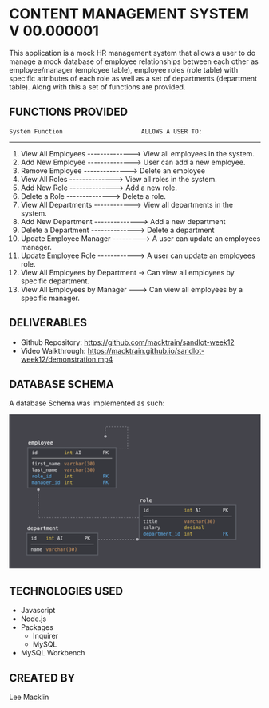 # CONTENT MANAGEMENT SYSTEM V 00.000001
This application is a mock HR management system that allows a user to do manage a mock database of employee relationships between each other as employee/manager (employee table), employee roles (role table) with specific attributes of each role as well as a set of departments (department table).  Along with this a set of functions are provided.

## FUNCTIONS PROVIDED
    System Function                      ALLOWS A USER TO:
--------------------------------------------------------------------------------------
1.  View All Employees  -------------->  View all employees in the system. 
2.  Add New Employee    -------------->  User can add a new employee.
3.  Remove Employee     -------------->  Delete an employee
4.  View All Roles      -------------->  View all roles in the system.
5.  Add New Role        -------------->  Add a new role.
6.  Delete a Role       -------------->  Delete a role.
7.  View All Departments  ------------>  View all departments in the system.
8.  Add New Department  -------------->  Add a new department
9.  Delete a Department -------------->  Delete a department
10. Update Employee Manager  --------->  A user can update an employees manager.
11. Update Employee Role  ------------>  A user can update an employees role.
12. View All Employees by Department ->  Can view all employees by specific department.
13. View All Employees by Manager  --->  Can view all employees by a specific manager.

## DELIVERABLES
* Github Repository:  https://github.com/macktrain/sandlot-week12
* Video Walkthrough:  https://macktrain.github.io/sandlot-week12/demonstration.mp4

## DATABASE SCHEMA
A database Schema was implemented as such:

![Database Schema](Assets/schema.png)

## TECHNOLOGIES USED
* Javascript
* Node.js
* Packages
  - Inquirer
  - MySQL
* MySQL Workbench

## CREATED BY
Lee Macklin
